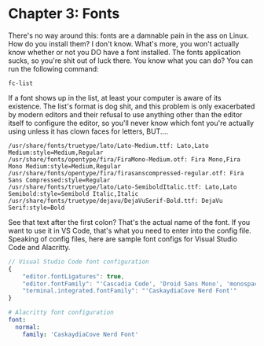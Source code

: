 # Chapter 3: Fonts

There's no way around this: fonts are a damnable pain in the ass on Linux. How do you install them? I don't know. What's more, you won't actually know whether or not you DO have a font installed. The fonts application sucks, so you're shit out of luck there. You know what you can do? You can run the following command:

```shell
fc-list
```

If a font shows up in the list, at least your computer is aware of its existence. The list's format is dog shit, and this problem is only exacerbated by modern editors and their refusal to use anything other than the editor itself to configure the editor, so you'll never know which font you're actually using unless it has clown faces for letters, BUT....

```
/usr/share/fonts/truetype/lato/Lato-Medium.ttf: Lato,Lato Medium:style=Medium,Regular
/usr/share/fonts/opentype/fira/FiraMono-Medium.otf: Fira Mono,Fira Mono Medium:style=Medium,Regular
/usr/share/fonts/opentype/fira/firasanscompressed-regular.otf: Fira Sans Compressed:style=Regular
/usr/share/fonts/truetype/lato/Lato-SemiboldItalic.ttf: Lato,Lato Semibold:style=Semibold Italic,Italic
/usr/share/fonts/truetype/dejavu/DejaVuSerif-Bold.ttf: DejaVu Serif:style=Bold
```

See that text after the first colon? That's the actual name of the font. If you want to use it in VS Code, that's what you need to enter into the config file. Speaking of config files, here are sample font configs for Visual Studio Code and Alacritty.

```javascript
// Visual Studio Code font configuration
{
    "editor.fontLigatures": true,
    "editor.fontFamily": "'Cascadia Code', 'Droid Sans Mono', 'monospace', monospace, 'Droid Sans Fallback'",
    "terminal.integrated.fontFamily": "'CaskaydiaCove Nerd Font'"
}
```

```yaml
# Alacritty font configuration
font:
  normal:
    family: 'CaskaydiaCove Nerd Font'
```
